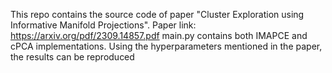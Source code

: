 This repo contains the source code of paper "Cluster Exploration using Informative Manifold Projections".
Paper link: https://arxiv.org/pdf/2309.14857.pdf
main.py contains both IMAPCE and cPCA implementations. Using the hyperparameters mentioned in the paper, the results can be reproduced
